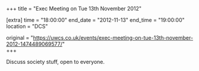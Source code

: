 +++
title = "Exec Meeting on Tue 13th November 2012"

[extra]
time = "18:00:00"
end_date = "2012-11-13"
end_time = "19:00:00"
location = "DCS"

original = "https://uwcs.co.uk/events/exec-meeting-on-tue-13th-november-2012-1474489069577/"    
+++

Discuss society stuff, open to everyone.

